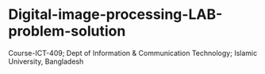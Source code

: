 # Digital-image-processing-LAB-problem-solution
Course-ICT-409; Dept of Information &amp; Communication Technology; Islamic University, Bangladesh
